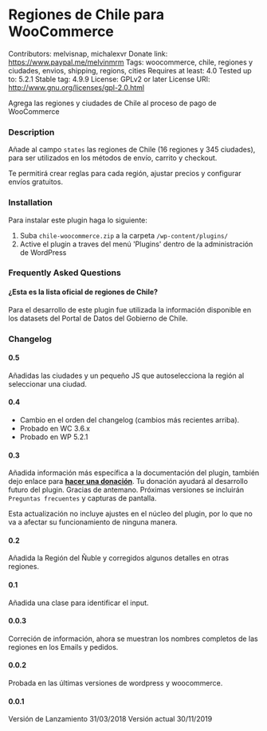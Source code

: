 # Regiones de Chile para WooCommerce
Contributors: melvisnap, michalexvr
Donate link: https://www.paypal.me/melvinmrm
Tags: woocommerce, chile, regiones y ciudades, envios, shipping, regions, cities
Requires at least: 4.0
Tested up to: 5.2.1
Stable tag: 4.9.9
License: GPLv2 or later
License URI: http://www.gnu.org/licenses/gpl-2.0.html

Agrega las regiones y ciudades de Chile al proceso de pago de WooCommerce

### Description

Añade al campo `states` las regiones de Chile (16 regiones y 345 ciudades), para ser utilizados en los métodos de envío, carrito y checkout.

Te permitirá crear reglas para cada región, ajustar precios y configurar envíos gratuitos.

### Installation

Para instalar este plugin haga lo siguiente:

1. Suba `chile-woocommerce.zip` a la carpeta `/wp-content/plugins/`
2. Active el plugin a traves del menú 'Plugins' dentro de la administración de WordPress

### Frequently Asked Questions

#### ¿Esta es la lista oficial de regiones de Chile?

Para el desarrollo de este plugin fue utilizada la información disponible en los datasets del Portal de Datos del Gobierno de Chile.



### Changelog

#### 0.5

Añadidas las ciudades y un pequeño JS que autoselecciona la región al seleccionar una ciudad.

#### 0.4

* Cambio en el orden del changelog (cambios más recientes arriba).
* Probado en WC 3.6.x
* Probado en WP 5.2.1

#### 0.3 

Añadida información más específica a la documentación del plugin, también dejo enlace para [__hacer una donación__](https://www.paypal.me/melvinmrm). Tu donación ayudará al desarrollo futuro del plugin. Gracias de antemano.
Próximas versiones se incluirán `Preguntas frecuentes` y capturas de pantalla.

Esta actualización no incluye ajustes en el núcleo del plugin, por lo que no va a afectar su funcionamiento de ninguna manera.

#### 0.2 

Añadida la Región del Ñuble y corregidos algunos detalles en otras regiones.

#### 0.1

Añadida una clase para identificar el input.

#### 0.0.3 

Correción de información, ahora se muestran los nombres completos de las regiones en los Emails y pedidos.

#### 0.0.2

Probada en las últimas versiones de wordpress y woocommerce.

#### 0.0.1

Versión de Lanzamiento 31/03/2018
Versión actual 30/11/2019
